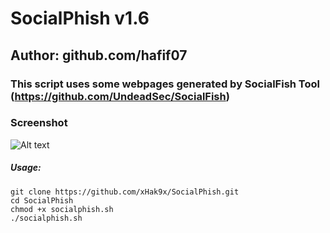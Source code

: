 # SocialPhish v1.6
## Author: github.com/hafif07
### This script uses some webpages generated by SocialFish Tool (https://github.com/UndeadSec/SocialFish)


### Screenshot
![Alt text](https://image.ibb.co/nhdEwK/phish.png "SocialPhish")


##### Usage:
```
git clone https://github.com/xHak9x/SocialPhish.git
cd SocialPhish
chmod +x socialphish.sh
./socialphish.sh
```
